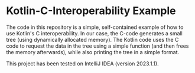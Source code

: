 # Kotlin-C-Interoperability Example

The code in this repository is a simple, self-contained example of how to use Kotlin's C interoperability. In our case, the C-code generates a small tree (using dynamically allocated memory). The Kotlin code uses the C code to request the data in the tree using a simple function (and then frees the memory afterwards), while also printing the tree in a simple format.

This project has been tested on IntelliJ IDEA (version 2023.1.1).
